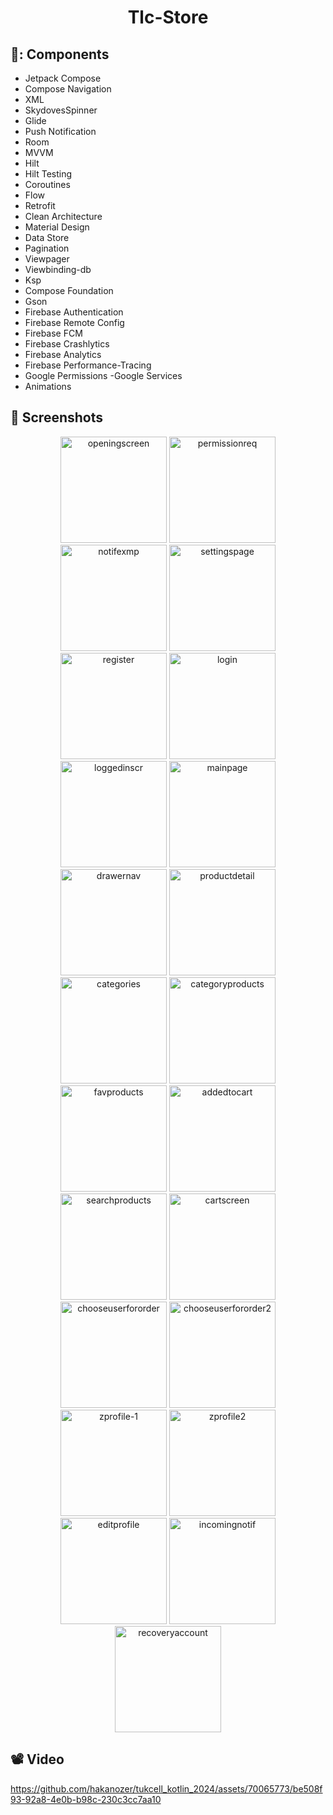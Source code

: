 # <p align="center"> Tlc-Store </p>


## 🍍: Components 
- Jetpack Compose
- Compose Navigation
- XML
- SkydovesSpinner
- Glide
- Push Notification
- Room
- MVVM
- Hilt
- Hilt Testing
- Coroutines
- Flow
- Retrofit
- Clean Architecture
- Material Design
- Data Store
- Pagination
- Viewpager
- Viewbinding-db
- Ksp
- Compose Foundation
- Gson
- Firebase Authentication
- Firebase Remote Config
- Firebase FCM
- Firebase Crashlytics
- Firebase Analytics
- Firebase Performance-Tracing
- Google Permissions
-Google Services
- Animations

## 📸 Screenshots
<p align="center">
  
<img src="https://github.com/hakanozer/tukcell_kotlin_2024/assets/70065773/8494a425-ca08-4ce2-b5da-df8e69b82b4b" width="170" height="auto" alt="openingscreen">
<img src="https://github.com/hakanozer/tukcell_kotlin_2024/assets/70065773/694dd9be-e9b1-4fbc-866c-12c3816e8f64" width="170" height="auto" alt="permissionreq">
<img src="https://github.com/hakanozer/tukcell_kotlin_2024/assets/70065773/640eff8f-3969-4306-b6a8-bd2c6c04f4e4" width="170" height="auto" alt="notifexmp">
<img src="https://github.com/hakanozer/tukcell_kotlin_2024/assets/70065773/6fde19b5-4707-4785-888d-6bc8c5c637f7" width="170" height="auto" alt="settingspage">
<img src="https://github.com/hakanozer/tukcell_kotlin_2024/assets/70065773/a969b305-3d80-475c-9f9b-5710bd457e6c" width="170" height="auto" alt="register">
<img src="https://github.com/hakanozer/tukcell_kotlin_2024/assets/70065773/5f5fa0f2-60e6-402b-b87c-7a34cb613173" width="170" height="auto" alt="login">
<img src="https://github.com/hakanozer/tukcell_kotlin_2024/assets/70065773/3196b857-da3c-41f6-b275-869809c91225" width="170" height="auto" alt="loggedinscr">
<img src="https://github.com/hakanozer/tukcell_kotlin_2024/assets/70065773/f7816d72-e56d-477d-9c73-4ea51c64701d" width="170" height="auto" alt="mainpage">
<img src="https://github.com/hakanozer/tukcell_kotlin_2024/assets/70065773/e2c890f5-7ede-48ff-b34d-4abd6881bfaf" width="170" height="auto" alt="drawernav">
<img src="https://github.com/hakanozer/tukcell_kotlin_2024/assets/70065773/8faa0f11-1ef8-476b-98db-0fc1bced4909" width="170" height="auto" alt="productdetail">
<img src="https://github.com/hakanozer/tukcell_kotlin_2024/assets/70065773/279b95b2-fbf4-4644-8d3d-6065eb9be7b3" width="170" height="auto" alt="categories">
<img src="https://github.com/hakanozer/tukcell_kotlin_2024/assets/70065773/6693e2df-03c3-4150-84dc-2dea4b64fa20" width="170" height="auto" alt="categoryproducts">
<img src="https://github.com/hakanozer/tukcell_kotlin_2024/assets/70065773/1a6577db-eb21-40e2-93bf-7eee82824bae" width="170" height="auto" alt="favproducts">
<img src="https://github.com/hakanozer/tukcell_kotlin_2024/assets/70065773/026f53ce-46a8-4e7b-8cb9-bc809a80779d" width="170" height="auto" alt="addedtocart">
<img src="https://github.com/hakanozer/tukcell_kotlin_2024/assets/70065773/e35085c1-7e8c-4897-9955-7343ad9471e0" width="170" height="auto" alt="searchproducts">
<img src="https://github.com/hakanozer/tukcell_kotlin_2024/assets/70065773/5fb1e6e3-e8f6-4e4f-b717-baed528c7cfd" width="170" height="auto" alt="cartscreen">
<img src="https://github.com/hakanozer/tukcell_kotlin_2024/assets/70065773/46c17410-139c-46a1-9406-eb05c04b74cb" width="170" height="auto" alt="chooseuserfororder">
<img src="https://github.com/hakanozer/tukcell_kotlin_2024/assets/70065773/4c7b1453-e58b-4d70-bf45-7a0b78063d05" width="170" height="auto" alt="chooseuserfororder2">
<img src="https://github.com/hakanozer/tukcell_kotlin_2024/assets/70065773/91540bb6-bde7-4a9e-934e-81e80445c0b6" width="170" height="auto" alt="zprofile-1">
<img src="https://github.com/hakanozer/tukcell_kotlin_2024/assets/70065773/c56c17ac-e91f-4256-b0c3-4ffe720eb805" width="170" height="auto" alt="zprofile2">
<img src="https://github.com/hakanozer/tukcell_kotlin_2024/assets/70065773/8ee025f0-9630-4628-af41-cc0ecb4ff373" width="170" height="auto" alt="editprofile">
<img src="https://github.com/hakanozer/tukcell_kotlin_2024/assets/70065773/09753259-f0b4-4578-87f7-94901ee4ddd7" width="170" height="auto" alt="incomingnotif">
<img src="https://github.com/hakanozer/tukcell_kotlin_2024/assets/70065773/4dfa4060-10d7-4e83-a7f6-57ca10c56f38" width="170" height="auto" alt="recoveryaccount">
</p>


  
## 📽 Video
https://github.com/hakanozer/tukcell_kotlin_2024/assets/70065773/be508f93-92a8-4e0b-b98c-230c3cc7aa10


